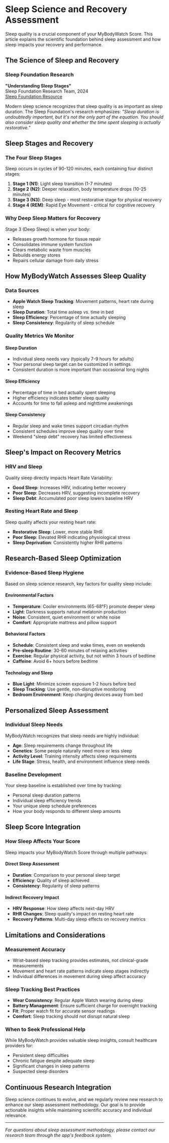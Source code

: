 # Sleep Science and Recovery Assessment

Sleep quality is a crucial component of your MyBodyWatch Score. This article explains the scientific foundation behind sleep assessment and how sleep impacts your recovery and performance.

## The Science of Sleep and Recovery

### Sleep Foundation Research
**"Understanding Sleep Stages"**  
Sleep Foundation Research Team, 2024  
[Sleep Foundation Resource](https://www.sleepfoundation.org/how-sleep-works/stages-of-sleep)

Modern sleep science recognizes that sleep quality is as important as sleep duration. The Sleep Foundation's research emphasizes: *"Sleep duration is undoubtedly important, but it's not the only part of the equation. You should also consider sleep quality and whether the time spent sleeping is actually restorative."*

## Sleep Stages and Recovery

### The Four Sleep Stages
Sleep occurs in cycles of 90-120 minutes, each containing four distinct stages:

1. **Stage 1 (N1)**: Light sleep transition (1-7 minutes)
2. **Stage 2 (N2)**: Deeper relaxation, body temperature drops (10-25 minutes)  
3. **Stage 3 (N3)**: Deep sleep - most restorative stage for physical recovery
4. **Stage 4 (REM)**: Rapid Eye Movement - critical for cognitive recovery

### Why Deep Sleep Matters for Recovery
Stage 3 (Deep Sleep) is when your body:
- Releases growth hormone for tissue repair
- Consolidates immune system function
- Clears metabolic waste from muscles
- Rebuilds energy stores
- Repairs cellular damage from daily stress

## How MyBodyWatch Assesses Sleep Quality

### Data Sources
- **Apple Watch Sleep Tracking**: Movement patterns, heart rate during sleep
- **Sleep Duration**: Total time asleep vs. time in bed
- **Sleep Efficiency**: Percentage of time actually sleeping
- **Sleep Consistency**: Regularity of sleep schedule

### Quality Metrics We Monitor

#### Sleep Duration
- Individual sleep needs vary (typically 7-9 hours for adults)
- Your personal sleep target can be customized in settings
- Consistent duration is more important than occasional long nights

#### Sleep Efficiency
- Percentage of time in bed actually spent sleeping
- Higher efficiency indicates better sleep quality
- Accounts for time to fall asleep and nighttime awakenings

#### Sleep Consistency
- Regular sleep and wake times support circadian rhythm
- Consistent schedules improve sleep quality over time
- Weekend "sleep debt" recovery has limited effectiveness

## Sleep's Impact on Recovery Metrics

### HRV and Sleep
Quality sleep directly impacts Heart Rate Variability:
- **Good Sleep**: Increases HRV, indicating better recovery
- **Poor Sleep**: Decreases HRV, suggesting incomplete recovery
- **Sleep Debt**: Accumulated poor sleep lowers baseline HRV

### Resting Heart Rate and Sleep
Sleep quality affects your resting heart rate:
- **Restorative Sleep**: Lower, more stable RHR
- **Poor Sleep**: Elevated RHR indicating physiological stress
- **Sleep Deprivation**: Consistently higher RHR patterns

## Research-Based Sleep Optimization

### Evidence-Based Sleep Hygiene
Based on sleep science research, key factors for quality sleep include:

#### Environmental Factors
- **Temperature**: Cooler environments (65-68°F) promote deeper sleep
- **Light**: Darkness supports natural melatonin production
- **Noise**: Consistent, quiet environment or white noise
- **Comfort**: Appropriate mattress and pillow support

#### Behavioral Factors
- **Schedule**: Consistent sleep and wake times, even on weekends
- **Pre-sleep Routine**: 30-60 minutes of relaxing activities
- **Exercise**: Regular physical activity, but not within 3 hours of bedtime
- **Caffeine**: Avoid 6+ hours before bedtime

#### Technology and Sleep
- **Blue Light**: Minimize screen exposure 1-2 hours before bed
- **Sleep Tracking**: Use gentle, non-disruptive monitoring
- **Bedroom Environment**: Keep charging devices away from bed

## Personalized Sleep Assessment

### Individual Sleep Needs
MyBodyWatch recognizes that sleep needs are highly individual:
- **Age**: Sleep requirements change throughout life
- **Genetics**: Some people naturally need more or less sleep
- **Activity Level**: Training intensity affects sleep requirements
- **Life Stage**: Stress, health, and environment influence sleep needs

### Baseline Development
Your sleep baseline is established over time by tracking:
- Personal sleep duration patterns
- Individual sleep efficiency trends
- Your unique sleep schedule preferences
- How your body responds to different sleep amounts

## Sleep Score Integration

### How Sleep Affects Your Score
Sleep impacts your MyBodyWatch Score through multiple pathways:

#### Direct Sleep Assessment
- **Duration**: Comparison to your personal sleep target
- **Efficiency**: Quality of sleep achieved
- **Consistency**: Regularity of sleep patterns

#### Indirect Recovery Impact
- **HRV Response**: How sleep affects next-day HRV
- **RHR Changes**: Sleep quality's impact on resting heart rate
- **Recovery Patterns**: Multi-day sleep effects on recovery metrics

## Limitations and Considerations

### Measurement Accuracy
- Wrist-based sleep tracking provides estimates, not clinical-grade measurements
- Movement and heart rate patterns indicate sleep stages indirectly
- Individual differences in movement during sleep affect accuracy

### Sleep Tracking Best Practices
- **Wear Consistency**: Regular Apple Watch wearing during sleep
- **Battery Management**: Ensure sufficient charge for overnight tracking
- **Fit**: Proper watch fit for accurate sensor readings
- **Comfort**: Sleep tracking should not disrupt natural sleep

### When to Seek Professional Help
While MyBodyWatch provides valuable sleep insights, consult healthcare providers for:
- Persistent sleep difficulties
- Chronic fatigue despite adequate sleep
- Significant changes in sleep patterns
- Suspected sleep disorders

## Continuous Research Integration

Sleep science continues to evolve, and we regularly review new research to enhance our sleep assessment methodology. Our goal is to provide actionable insights while maintaining scientific accuracy and individual relevance.

---

*For questions about sleep assessment methodology, please contact our research team through the app's feedback system.*